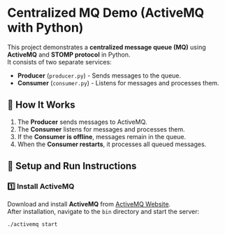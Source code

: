 # Centralized MQ Demo (ActiveMQ with Python)

This project demonstrates a **centralized message queue (MQ)** using **ActiveMQ** and **STOMP protocol** in Python.  
It consists of two separate services:
- **Producer** (`producer.py`) - Sends messages to the queue.
- **Consumer** (`consumer.py`) - Listens for messages and processes them.

## 📌 How It Works
1. The **Producer** sends messages to ActiveMQ.
2. The **Consumer** listens for messages and processes them.
3. If the **Consumer is offline**, messages remain in the queue.
4. When the **Consumer restarts**, it processes all queued messages.

## 🚀 Setup and Run Instructions

### **1️⃣ Install ActiveMQ**
Download and install **ActiveMQ** from [ActiveMQ Website](https://activemq.apache.org/components/classic/download/).  
After installation, navigate to the `bin` directory and start the server:

```sh
./activemq start